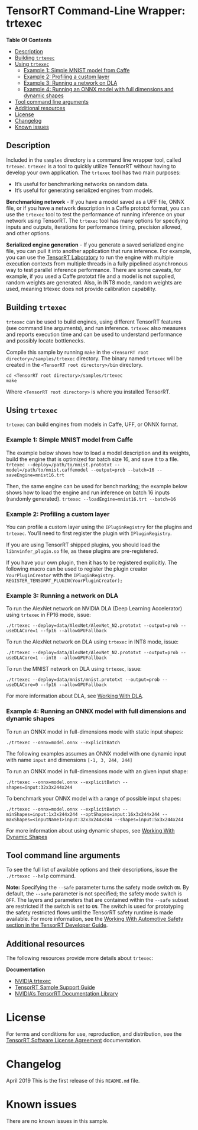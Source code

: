 # TensorRT Command-Line Wrapper: trtexec

**Table Of Contents**
- [Description](#description)
- [Building `trtexec`](#building-trtexec)
- [Using `trtexec`](#using-trtexec)
    * [Example 1: Simple MNIST model from Caffe](#example-1-simple-mnist-model-from-caffe)
    * [Example 2: Profiling a custom layer](#example-2-profiling-a-custom-layer)
    * [Example 3: Running a network on DLA](#example-3-running-a-network-on-dla)
    * [Example 4: Running an ONNX model with full dimensions and dynamic shapes](#example-4-running-an-onnx-model-with-full-dimensions-and-dynamic-shapes)
- [Tool command line arguments](#tool-command-line-arguments)
- [Additional resources](#additional-resources)
- [License](#license)
- [Changelog](#changelog)
- [Known issues](#known-issues)

## Description

Included in the `samples` directory is a command line wrapper tool, called `trtexec`. `trtexec` is a tool to quickly utilize TensorRT without having to develop your own application. The `trtexec` tool has two main purposes:
-   It’s useful for benchmarking networks on random data.
-   It’s useful for generating serialized engines from models.

**Benchmarking network** - If you have a model saved as a UFF file, ONNX file, or if you have a network description in a Caffe prototxt format, you can use the `trtexec` tool to test the performance of running inference on your network using TensorRT. The `trtexec` tool has many options for specifying inputs and outputs, iterations for performance timing, precision allowed, and other options.

**Serialized engine generation** - If you generate a saved serialized engine file, you can pull it into another application that runs inference. For example, you can use the [TensorRT Laboratory](https://github.com/NVIDIA/tensorrt-laboratory) to run the engine with multiple execution contexts from multiple threads in a fully pipelined asynchronous way to test parallel inference performance. There are some caveats, for example, if you used a Caffe prototxt file and a model is not supplied, random weights are generated. Also, in INT8 mode, random weights are used, meaning trtexec does not provide calibration capability.

## Building `trtexec`

`trtexec` can be used to build engines, using different TensorRT features (see command line arguments), and run inference. `trtexec` also measures and reports execution time and can be used to understand performance and possibly locate bottlenecks.

Compile this sample by running `make` in the `<TensorRT root directory>/samples/trtexec` directory. The binary named `trtexec` will be created in the `<TensorRT root directory>/bin` directory.
```
cd <TensorRT root directory>/samples/trtexec
make
```
Where `<TensorRT root directory>` is where you installed TensorRT.

## Using `trtexec`

`trtexec` can build engines from models in Caffe, UFF, or ONNX format.

### Example 1: Simple MNIST model from Caffe

The example below shows how to load a model description and its weights, build the engine that is optimized for batch size 16, and save it to a file.
`trtexec --deploy=/path/to/mnist.prototxt --model=/path/to/mnist.caffemodel --output=prob --batch=16 --saveEngine=mnist16.trt`

Then, the same engine can be used for benchmarking; the example below shows how to load the engine and run inference on batch 16 inputs (randomly generated).
`trtexec --loadEngine=mnist16.trt --batch=16`

### Example 2: Profiling a custom layer

You can profile a custom layer using the `IPluginRegistry` for the plugins and `trtexec`. You’ll need to first register the plugin with `IPluginRegistry`.

If you are using TensorRT shipped plugins, you should load the `libnvinfer_plugin.so` file, as these plugins are pre-registered.

If you have your own plugin, then it has to be registered explicitly. The following macro can be used to register the plugin creator `YourPluginCreator` with the `IPluginRegistry`.
`REGISTER_TENSORRT_PLUGIN(YourPluginCreator);`

### Example 3: Running a network on DLA

To run the AlexNet network on NVIDIA DLA (Deep Learning Accelerator) using `trtexec` in FP16 mode, issue:
```
./trtexec --deploy=data/AlexNet/AlexNet_N2.prototxt --output=prob --useDLACore=1 --fp16 --allowGPUFallback
```
To run the AlexNet network on DLA using `trtexec` in INT8 mode, issue:
```
./trtexec --deploy=data/AlexNet/AlexNet_N2.prototxt --output=prob --useDLACore=1 --int8 --allowGPUFallback
```
To run the MNIST network on DLA using `trtexec`, issue:
```
./trtexec --deploy=data/mnist/mnist.prototxt --output=prob --useDLACore=0 --fp16 --allowGPUFallback
```
For more information about DLA, see [Working With DLA](https://docs.nvidia.com/deeplearning/sdk/tensorrt-developer-guide/index.html#dla_topic).

### Example 4: Running an ONNX model with full dimensions and dynamic shapes

To run an ONNX model in full-dimensions mode with static input shapes:

```
./trtexec --onnx=model.onnx --explicitBatch
```

The following examples assumes an ONNX model with one dynamic input with name `input` and dimensions `[-1, 3, 244, 244]`

To run an ONNX model in full-dimensions mode with an given input shape:

```
./trtexec --onnx=model.onnx --explicitBatch --shapes=input:32x3x244x244
```

To benchmark your ONNX model with a range of possible input shapes:

```
./trtexec --onnx=model.onnx --explicitBatch --minShapes=input:1x3x244x244 --optShapes=input:16x3x244x244 --maxShapes=<inputName1>input:32x3x244x244 --shapes=input:5x3x244x244
```

For more information about using dynamic shapes, see [Working With Dynamic Shapes](https://docs.nvidia.com/deeplearning/sdk/tensorrt-developer-guide/index.html#work_dynamic_shapes)

## Tool command line arguments

To see the full list of available options and their descriptions, issue the `./trtexec --help` command.

**Note:** Specifying the `--safe` parameter turns the safety mode switch `ON`. By default, the `--safe` parameter is not specified; the safety mode switch is `OFF`. The layers and parameters that are contained within the `--safe` subset are restricted if the switch is set to `ON`. The switch is used for prototyping the safety restricted flows until the TensorRT safety runtime is made available. For more information, see the [Working With Automotive Safety section in the TensorRT Developer Guide](https://docs.nvidia.com/deeplearning/sdk/tensorrt-developer-guide/index.html#working_auto_safety).

## Additional resources

The following resources provide more details about `trtexec`:

**Documentation**
- [NVIDIA trtexec](https://docs.nvidia.com/deeplearning/sdk/tensorrt-developer-guide/index.html#trtexec)
- [TensorRT Sample Support Guide](https://docs.nvidia.com/deeplearning/sdk/tensorrt-sample-support-guide/index.html)
- [NVIDIA’s TensorRT Documentation Library](https://docs.nvidia.com/deeplearning/sdk/tensorrt-archived/index.html)

# License

For terms and conditions for use, reproduction, and distribution, see the [TensorRT Software License Agreement](https://docs.nvidia.com/deeplearning/sdk/tensorrt-sla/index.html)
documentation.

# Changelog

April 2019
This is the first release of this `README.md` file.

# Known issues

There are no known issues in this sample.
